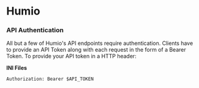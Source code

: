 # Humio

### API Authentication

All but a few of Humio's API endpoints require authentication. Clients have to provide an API Token along with each request in the form of a Bearer Token.
To provide your API token in a HTTP header:

**INI Files**
```
Authorization: Bearer $API_TOKEN
```
